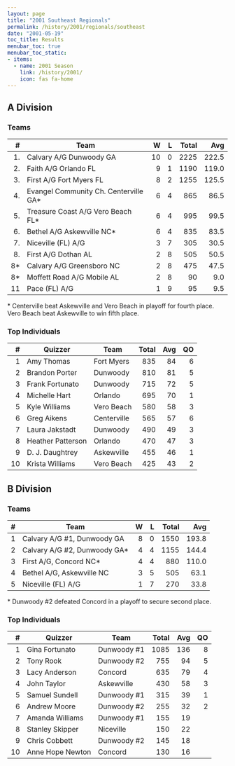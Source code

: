 ```yaml
---
layout: page
title: "2001 Southeast Regionals"
permalink: /history/2001/regionals/southeast
date: "2001-05-19"
toc_title: Results
menubar_toc: true
menubar_toc_static:
- items:
  - name: 2001 Season
    link: /history/2001/
    icon: fas fa-home
---
```


## A Division

### Teams

|    # | Team                                  |    W |    L | Total |   Avg |
| ---: | ------------------------------------- | ---: | ---: | ----: | ----: |
|   1. | Calvary A/G Dunwoody GA               |   10 |    0 |  2225 | 222.5 |
|   2. | Faith A/G Orlando FL                  |    9 |    1 |  1190 | 119.0 |
|   3. | First A/G Fort Myers FL               |    8 |    2 |  1255 | 125.5 |
|   4. | Evangel Community Ch. Centerville GA* |    6 |    4 |   865 |  86.5 |
|   5. | Treasure Coast A/G Vero Beach FL*     |    6 |    4 |   995 |  99.5 |
|   6. | Bethel A/G Askewville NC*             |    6 |    4 |   835 |  83.5 |
|   7. | Niceville (FL) A/G                    |    3 |    7 |   305 |  30.5 |
|   8. | First A/G Dothan AL                   |    2 |    8 |   505 |  50.5 |
|   8* | Calvary A/G Greensboro NC             |    2 |    8 |   475 |  47.5 |
|   8* | Moffett Road A/G Mobile AL            |    2 |    8 |    90 |   9.0 |
|   11 | Pace (FL) A/G                         |    1 |    9 |    95 |   9.5 |

\* Centerville beat Askewville and Vero Beach in playoff for fourth place. Vero Beach beat Askewville to win fifth place.

### Top Individuals

|    # | Quizzer           | Team        | Total |  Avg |   QO |
| ---: | ----------------- | ----------- | ----: | ---: | ---: |
|    1 | Amy Thomas        | Fort Myers  |   835 |   84 |    6 |
|    2 | Brandon Porter    | Dunwoody    |   810 |   81 |    5 |
|    3 | Frank Fortunato   | Dunwoody    |   715 |   72 |    5 |
|    4 | Michelle Hart     | Orlando     |   695 |   70 |    1 |
|    5 | Kyle Williams     | Vero Beach  |   580 |   58 |    3 |
|    6 | Greg Aikens       | Centerville |   565 |   57 |    6 |
|    7 | Laura Jakstadt    | Dunwoody    |   490 |   49 |    3 |
|    8 | Heather Patterson | Orlando     |   470 |   47 |    3 |
|    9 | D. J. Daughtrey   | Askewville  |   455 |   46 |    1 |
|   10 | Krista Williams   | Vero Beach  |   425 |   43 |    2 |

## B Division

### Teams

|    # | Team                         |    W |    L | Total |   Avg |
| ---: | ---------------------------- | ---: | ---: | ----: | ----: |
|    1 | Calvary A/G #1, Dunwoody GA  |    8 |    0 |  1550 | 193.8 |
|    2 | Calvary A/G #2, Dunwoody GA* |    4 |    4 |  1155 | 144.4 |
|    3 | First A/G, Concord NC*       |    4 |    4 |   880 | 110.0 |
|    4 | Bethel A/G, Askewville NC    |    3 |    5 |   505 |  63.1 |
|    5 | Niceville (FL) A/G           |    1 |    7 |   270 |  33.8 |

\* Dunwoody #2 defeated Concord in a playoff to secure second place.

### Top Individuals

|    # | Quizzer          | Team        | Total |  Avg |   QO |
| ---: | ---------------- | ----------- | ----: | ---: | ---: |
|    1 | Gina Fortunato   | Dunwoody #1 |  1085 |  136 |    8 |
|    2 | Tony Rook        | Dunwoody #2 |   755 |   94 |    5 |
|    3 | Lacy Anderson    | Concord     |   635 |   79 |    4 |
|    4 | John Taylor      | Askewville  |   430 |   58 |    3 |
|    5 | Samuel Sundell   | Dunwoody #1 |   315 |   39 |    1 |
|    6 | Andrew Moore     | Dunwoody #2 |   255 |   32 |    2 |
|    7 | Amanda Williams  | Dunwoody #1 |   155 |   19 |      |
|    8 | Stanley Skipper  | Niceville   |   150 |   22 |      |
|    9 | Chris Cobbett    | Dunwoody #2 |   145 |   18 |      |
|   10 | Anne Hope Newton | Concord     |   130 |   16 |      |
